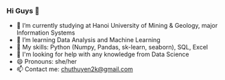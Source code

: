 ### Hi Guys 👋
- 🔭 I’m currently studying at Hanoi University of Mining & Geology, major Information Systems 
- 🌱 I’m learning Data Analysis and Machine Learning 
- 🌱 My skills: Python (Numpy, Pandas, sk-learn, seaborn), SQL, Excel
- 🤔 I'm looking for help with any knowledge from Data Science
- 😄 Pronouns: she/her
- 📫 Contact me: chuthuyen2k@gmail.com

